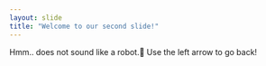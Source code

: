 ```yaml
---
layout: slide
title: "Welcome to our second slide!"
---
```

Hmm.. does not sound like a robot.👀
Use the left arrow to go back!

